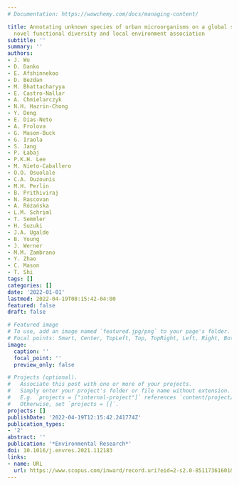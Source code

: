 ```yaml
---
# Documentation: https://wowchemy.com/docs/managing-content/

title: Annotating unknown species of urban microorganisms on a global scale unveils
  novel functional diversity and local environment association
subtitle: ''
summary: ''
authors:
- J. Wu
- D. Danko
- E. Afshinnekoo
- D. Bezdan
- M. Bhattacharyya
- E. Castro-Nallar
- A. Chmielarczyk
- N.H. Hazrin-Chong
- Y. Deng
- E. Dias-Neto
- A. Frolova
- G. Mason-Buck
- G. Iraola
- S. Jang
- P. Łabaj
- P.K.H. Lee
- M. Nieto-Caballero
- O.O. Osuolale
- C.A. Ouzounis
- M.H. Perlin
- B. Prithiviraj
- N. Rascovan
- A. Różańska
- L.M. Schriml
- T. Semmler
- H. Suzuki
- J.A. Ugalde
- B. Young
- J. Werner
- M.M. Zambrano
- Y. Zhao
- C. Mason
- T. Shi
tags: []
categories: []
date: '2022-01-01'
lastmod: 2022-04-19T08:15:42-04:00
featured: false
draft: false

# Featured image
# To use, add an image named `featured.jpg/png` to your page's folder.
# Focal points: Smart, Center, TopLeft, Top, TopRight, Left, Right, BottomLeft, Bottom, BottomRight.
image:
  caption: ''
  focal_point: ''
  preview_only: false

# Projects (optional).
#   Associate this post with one or more of your projects.
#   Simply enter your project's folder or file name without extension.
#   E.g. `projects = ["internal-project"]` references `content/project/deep-learning/index.md`.
#   Otherwise, set `projects = []`.
projects: []
publishDate: '2022-04-19T12:15:42.241774Z'
publication_types:
- '2'
abstract: ''
publication: '*Environmental Research*'
doi: 10.1016/j.envres.2021.112183
links:
- name: URL
  url: https://www.scopus.com/inward/record.uri?eid=2-s2.0-85117361601&doi=10.1016%2fj.envres.2021.112183&partnerID=40&md5=1408886ff2d83f81e2a050be81fa8ea4
---
```

